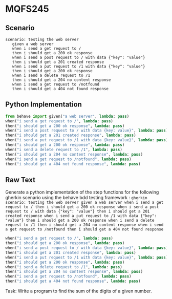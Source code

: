 # MQFS245
## Scenario
```gherkin
scenario: testing the web server 
   given a web server 
   when i send a get request to / 
   then i should get a 200 ok response 
   when i send a post request to / with data {"key": "value"} 
   then i should get a 201 created response 
   when i send a put request to /1 with data {"key": "value"} 
   then i should get a 200 ok response 
   when i send a delete request to /1 
   then i should get a 204 no content response 
   when i send a get request to /notfound 
   then i should get a 404 not found response
```


## Python Implementation
```python
from behave import given("a web server", lambda: pass)
when("i send a get request to /", lambda: pass)
then("i should get a 200 ok response", lambda: pass)
when("i send a post request to / with data {key: value}", lambda: pass)
then("i should get a 201 created response", lambda: pass)
when("i send a put request to /1 with data {key: value}", lambda: pass)
then("i should get a 200 ok response", lambda: pass)
when("i send a delete request to /1", lambda: pass)
then("i should get a 204 no content response", lambda: pass)
when("i send a get request to /notfound", lambda: pass)
then("i should get a 404 not found response", lambda: pass)
```


## Raw Text
Generate a python implementation of the step functions for the following gherkin scenario using the behave bdd testing framework : ```gherkin scenario: testing the web server given a web server when i send a get request to / then i should get a 200 ok response when i send a post request to / with data {"key": "value"} then i should get a 201 created response when i send a put request to /1 with data {"key": "value"} then i should get a 200 ok response when i send a delete request to /1 then i should get a 204 no content response when i send a get request to /notfound then i should get a 404 not found response ```



```python from behave import given("a web server", lambda: pass)
when("i send a get request to /", lambda: pass)
then("i should get a 200 ok response", lambda: pass)
when("i send a post request to / with data {key: value}", lambda: pass)
then("i should get a 201 created response", lambda: pass)
when("i send a put request to /1 with data {key: value}", lambda: pass)
then("i should get a 200 ok response", lambda: pass)
when("i send a delete request to /1", lambda: pass)
then("i should get a 204 no content response", lambda: pass)
when("i send a get request to /notfound", lambda: pass)
then("i should get a 404 not found response", lambda: pass)
```

Task: Write a program to find the sum of the digits of a given number.
